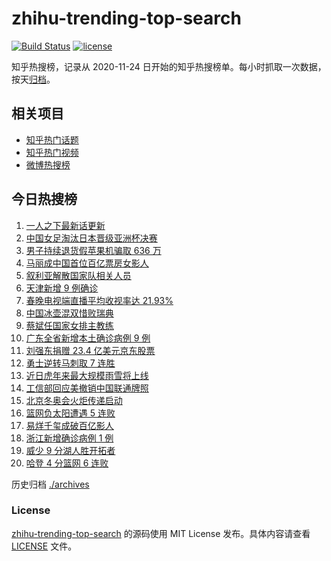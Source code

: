 # zhihu-trending-top-search

[![Build Status](https://github.com/justjavac/zhihu-trending-top-search/workflows/ci/badge.svg?branch=main)](https://github.com/justjavac/zhihu-trending-top-search/actions)
[![license](https://img.shields.io/github/license/justjavac/zhihu-trending-top-search)](https://github.com/justjavac/zhihu-trending-top-search/blob/main/LICENSE)

知乎热搜榜，记录从 2020-11-24 日开始的知乎热搜榜单。每小时抓取一次数据，按天[归档](./archives)。

## 相关项目

- [知乎热门话题](https://github.com/justjavac/zhihu-trending-hot-questions)
- [知乎热门视频](https://github.com/justjavac/zhihu-trending-hot-video)
- [微博热搜榜](https://github.com/justjavac/weibo-trending-hot-search)

## 今日热搜榜

<!-- BEGIN -->
<!-- 最后更新时间 Fri Feb 04 2022 09:42:37 GMT+0800 (China Standard Time) -->

1. [一人之下最新话更新](https://www.zhihu.com/search?q=一人之下)
1. [中国女足淘汰日本晋级亚洲杯决赛](https://www.zhihu.com/search?q=中国女足)
1. [男子持续退货假苹果机骗取 636 万](https://www.zhihu.com/search?q=男子靠退货假苹果机骗取636万)
1. [马丽成中国首位百亿票房女影人](https://www.zhihu.com/search?q=马丽)
1. [叙利亚解散国家队相关人员](https://www.zhihu.com/search?q=叙利亚世界杯)
1. [天津新增 9 例确诊](https://www.zhihu.com/search?q=天津疫情)
1. [春晚电视端直播平均收视率达 21.93%](https://www.zhihu.com/search?q=春晚收视率)
1. [中国冰壶混双惜败瑞典](https://www.zhihu.com/search?q=冬奥冰壶)
1. [蔡斌任国家女排主教练](https://www.zhihu.com/search?q=蔡斌)
1. [广东全省新增本土确诊病例 9 例](https://www.zhihu.com/search?q=广东疫情)
1. [刘强东捐赠 23.4 亿美元京东股票](https://www.zhihu.com/search?q=刘强东捐赠股票)
1. [勇士逆转马刺取 7 连胜](https://www.zhihu.com/search?q=勇士)
1. [近日虎年来最大规模雨雪将上线](https://www.zhihu.com/search?q=虎年最大规模雨雪将上线)
1. [工信部回应美撤销中国联通牌照](https://www.zhihu.com/search?q=工信部回应美撤销中国联通牌照)
1. [北京冬奥会火炬传递启动](https://www.zhihu.com/search?q=冬奥会火炬传递)
1. [篮网负太阳遭遇 5 连败](https://www.zhihu.com/search?q=篮网)
1. [易烊千玺成破百亿影人](https://www.zhihu.com/search?q=易烊千玺成)
1. [浙江新增确诊病例 1 例](https://www.zhihu.com/search?q=浙江疫情)
1. [威少 9 分湖人胜开拓者](https://www.zhihu.com/search?q=湖人)
1. [哈登 4 分篮网 6 连败](https://www.zhihu.com/search?q=篮网)

<!-- END -->

历史归档 [./archives](./archives)

### License

[zhihu-trending-top-search](https://github.com/justjavac/zhihu-trending-top-search)
的源码使用 MIT License 发布。具体内容请查看 [LICENSE](./LICENSE) 文件。
